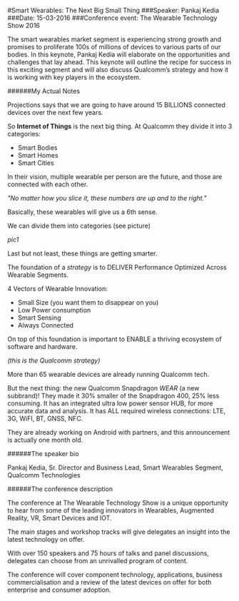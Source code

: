 #Smart Wearables: The Next Big Small Thing
###Speaker: Pankaj Kedia
###Date: 15-03-2016
###Conference event: The Wearable Technology Show 2016

The smart wearables market segment is experiencing strong growth and promises to proliferate 100s of millions of devices to various parts of our bodies. In this keynote, Pankaj Kedia will elaborate on the opportunities and challenges that lay ahead. This keynote will outline the recipe for success in this exciting segment and will also discuss Qualcomm’s strategy and how it is working with key players in the ecosystem.

######My Actual Notes

Projections says that we are going to have around 15 BILLIONS connected devices over the next few years.

So **Internet of Things** is the next big thing. At Qualcomm they divide it into 3 categories:
- Smart Bodies
- Smart Homes
- Smart Cities

In their vision, multiple wearable per person are the future, and those are connected with each other.

*"No matter how you slice it, these numbers are up and to the right."*

Basically, these wearables will give us a 6th sense. 

We can divide them into categories (see picture)

*pic1*

Last but not least, these things are getting smarter.

The foundation of a *strategy* is to DELIVER Performance Optimized Across Wearable Segments.

4 Vectors of Wearable Innovation:
- Small Size (you want them to disappear on you)
- Low Power consumption
- Smart Sensing
- Always Connected

On top of this foundation is important to ENABLE a thriving ecosystem of software and hardware.

*(this is the Qualcomm strategy)*

More than 65 wearable devices are already running Qualcomm tech.

But the next thing: the new Qualcomm Snapdragon _WEAR_ (a new subbrand)! They made it 30% smaller of the Snapdragon 400, 25% less consuming.
It has an integrated ultra low power sensor HUB, for more accurate data and analysis.
It has ALL required wireless connections: LTE, 3G, WiFI, BT, GNSS, NFC.

They are already working on Android with partners, and this announcement is actually one month old.

######The speaker bio

Pankaj Kedia, Sr. Director and Business Lead, Smart Wearables Segment, Qualcomm Technologies

######The conference description

The conference at The Wearable Technology Show is a unique opportunity to hear from some of the leading innovators in Wearables, Augmented Reality, VR, Smart Devices and IOT.

The main stages and workshop tracks will give delegates an insight into the latest technology on offer.

With over 150 speakers and 75 hours of talks and panel discussions, delegates can choose from an unrivalled program of content.

The conference will cover component technology, applications, business commercialisation and a review of the latest devices on offer for both enterprise and consumer adoption.